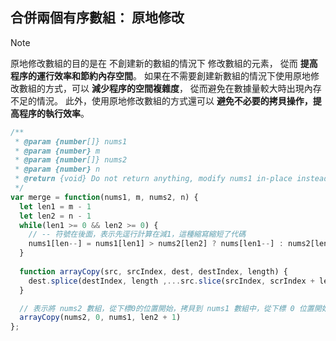 

## 合併兩個有序數組： 原地修改

> [!note]
> 原地修改數組的目的是在 不創建新的數組的情況下 修改數組的元素，
> 從而 **提高程序的運行效率和節約內存空間**。
> 如果在不需要創建新數組的情況下使用原地修改數組的方式，可以 **減少程序的空間複雜度**，
> 從而避免在數據量較大時出現內存不足的情況。
> 此外，使用原地修改數組的方式還可以 **避免不必要的拷貝操作，提高程序的執行效率**。


```js
/**
 * @param {number[]} nums1
 * @param {number} m
 * @param {number[]} nums2
 * @param {number} n
 * @return {void} Do not return anything, modify nums1 in-place instead.
 */
var merge = function(nums1, m, nums2, n) {
  let len1 = m - 1
  let len2 = n - 1
  while(len1 >= 0 && len2 >= 0) {
	// -- 符號在後面，表示先逕行計算在減1，這種縮寫縮短了代碼
    nums1[len--] = nums1[len1] > nums2[len2] ? nums[len1--] : nums2[len2--]
  }
  
  function arrayCopy(src, srcIndex, dest, destIndex, length) {
    dest.splice(destIndex, length ,...src.slice(srcIndex, scrIndex + length))
  }

  // 表示將 nums2 數組，從下標0的位置開始，拷貝到 nums1 數組中，從下標 0 位置開始，長度為len2 + 1
  arrayCopy(nums2, 0, nums1, len2 + 1)
};


```